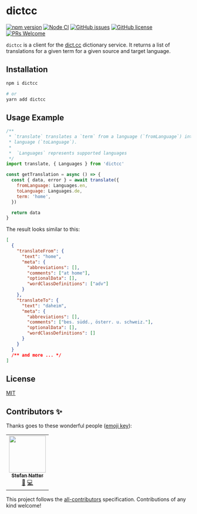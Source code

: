 # dictcc

[![npm version](https://badge.fury.io/js/dictcc.svg)](https://www.npmjs.com/package/dictcc)
[![Node CI](https://github.com/natterstefan/dictcc/actions/workflows/ci.yml/badge.svg)](https://github.com/natterstefan/dictcc/actions/workflows/ci.yml)
[![GitHub issues](https://img.shields.io/github/issues/natterstefan/dictcc)](https://github.com/natterstefan/dictcc/issues)
[![GitHub license](https://img.shields.io/github/license/natterstefan/dictcc)](https://github.com/natterstefan/dictcc/blob/main/LICENSE)
[![PRs Welcome](https://img.shields.io/badge/PRs-welcome-brightgreen.svg?style=flat-square)](https://github.com/natterstefan/dictcc/issues/new/choose)

`dictcc` is a client for the [dict.cc](https://dict.cc/) dictionary service. It
returns a list of translations for a given term for a given source and target
language.

## Installation

```bash
npm i dictcc

# or
yarn add dictcc
```

## Usage Example

```js
/**
 * `translate` translates a `term` from a language (`fromLanguage`) into another
 * language (`toLanguage`).
 *
 *  `Languages` represents supported languages
 */
import translate, { Languages } from 'dictcc'

const getTranslation = async () => {
  const { data, error } = await translate({
    fromLanguage: Languages.en,
    toLanguage: Languages.de,
    term: 'home',
  })

  return data
}
```

The result looks similar to this:

```json
[
  {
    "translateFrom": {
      "text": "home",
      "meta": {
        "abbreviations": [],
        "comments": ["at home"],
        "optionalData": [],
        "wordClassDefinitions": ["adv"]
      }
    },
    "translateTo": {
      "text": "daheim",
      "meta": {
        "abbreviations": [],
        "comments": ["bes. südd., österr. u. schweiz."],
        "optionalData": [],
        "wordClassDefinitions": []
      }
    }
  }
  /** and more ... */
]
```

## License

[MIT](./LICENSE)

## Contributors ✨

Thanks goes to these wonderful people
([emoji key](https://allcontributors.org/docs/en/emoji-key)):

<!-- ALL-CONTRIBUTORS-LIST:START - Do not remove or modify this section -->
<!-- prettier-ignore-start -->
<!-- markdownlint-disable -->
<table>
  <tr>
    <td align="center"><a href="https://natterstefan.me/"><img src="https://avatars.githubusercontent.com/u/1043668?v=4?s=100" width="100px;" alt=""/><br /><sub><b>Stefan Natter</b></sub></a><br /><a href="#ideas-natterstefan" title="Ideas, Planning, & Feedback">🤔</a> <a href="https://github.com/natterstefan/dictcc/commits?author=natterstefan" title="Code">💻</a></td>
  </tr>
</table>

<!-- markdownlint-restore -->
<!-- prettier-ignore-end -->

<!-- ALL-CONTRIBUTORS-LIST:END -->

This project follows the
[all-contributors](https://github.com/all-contributors/all-contributors)
specification. Contributions of any kind welcome!
